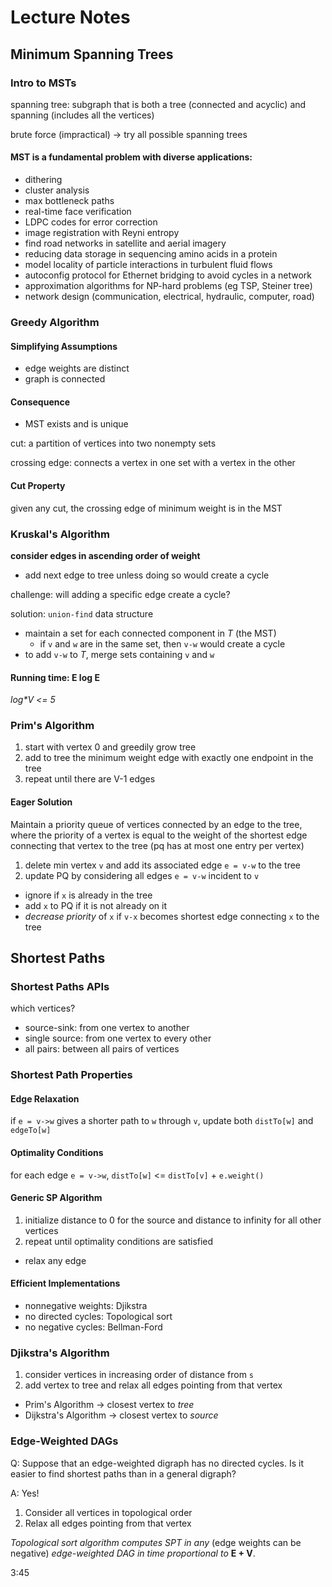 # Lecture Notes

## Minimum Spanning Trees

### Intro to MSTs

spanning tree: subgraph that is both a tree (connected and acyclic) and spanning (includes all the vertices)

brute force (impractical) -> try all possible spanning trees

#### MST is a fundamental problem with diverse applications:
- dithering
- cluster analysis
- max bottleneck paths
- real-time face verification
- LDPC codes for error correction
- image registration with Reyni entropy
- find road networks in satellite and aerial imagery
- reducing data storage in sequencing amino acids in a protein
- model locality of particle interactions in turbulent fluid flows
- autoconfig protocol for Ethernet bridging to avoid cycles in a network
- approximation algorithms for NP-hard problems (eg TSP, Steiner tree)
- network design (communication, electrical, hydraulic, computer, road)

### Greedy Algorithm

#### Simplifying Assumptions
- edge weights are distinct
- graph is connected
#### Consequence
- MST exists and is unique

cut: a partition of vertices into two nonempty sets

crossing edge: connects a vertex in one set with a vertex in the other

#### Cut Property
given any cut, the crossing edge of minimum weight is in the MST

### Kruskal's Algorithm
**consider edges in ascending order of weight**
- add next edge to tree unless doing so would create a cycle

challenge: will adding a specific edge create a cycle?

solution: `union-find` data structure
- maintain a set for each connected component in *T* (the MST)
  - if `v` and `w` are in the same set, then `v-w` would create a cycle
- to add `v-w` to *T*, merge sets containing `v` and `w`

#### Running time: E log E

*log\*V <= 5*

### Prim's Algorithm
1. start with vertex 0 and greedily grow tree 
1. add to tree the minimum weight edge with exactly one endpoint in the tree
1. repeat until there are V-1 edges

#### Eager Solution
Maintain a priority queue of vertices connected by an edge to the tree, where the priority of a vertex is equal to the weight of the shortest edge connecting that vertex to the tree (pq has at most one entry per vertex)
1. delete min vertex `v` and add its associated edge `e = v-w` to the tree
1. update PQ by considering all edges `e = v-w` incident to `v`
  - ignore if `x` is already in the tree
  - add `x` to PQ if it is not already on it
  - *decrease priority* of `x` if `v-x` becomes shortest edge connecting `x` to the tree

## Shortest Paths

### Shortest Paths APIs

which vertices?
- source-sink: from one vertex to another
- single source: from one vertex to every other
- all pairs: between all pairs of vertices

### Shortest Path Properties

#### Edge Relaxation

if `e = v->w` gives a shorter path to `w` through `v`, update both `distTo[w]` and `edgeTo[w]`

#### Optimality Conditions

for each edge `e = v->w`, `distTo[w]` <= `distTo[v]` + `e.weight()`

#### Generic SP Algorithm
1. initialize distance to 0 for the source and distance to infinity for all other vertices
1. repeat until optimality conditions are satisfied
  - relax any edge

#### Efficient Implementations
- nonnegative weights: Djikstra
- no directed cycles: Topological sort
- no negative cycles: Bellman-Ford

### Djikstra's Algorithm

1. consider vertices in increasing order of distance from `s`
1. add vertex to tree and relax all edges pointing from that vertex

- Prim's Algorithm -> closest vertex to *tree*
- Dijkstra's Algorithm -> closest vertex to *source*

### Edge-Weighted DAGs

Q: Suppose that an edge-weighted digraph has no directed cycles. Is it easier to find shortest paths than in a general digraph?

A: Yes!

1. Consider all vertices in topological order
1. Relax all edges pointing from that vertex

*Topological sort algorithm computes SPT in any* (edge weights can be negative) *edge-weighted DAG in time proportional to* **E + V**.

3:45